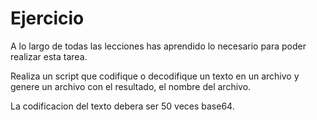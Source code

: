 # Ejercicio
A lo largo de todas las lecciones has aprendido lo necesario para poder realizar esta tarea.

Realiza un script que codifique o decodifique un texto en un archivo y genere un archivo con el resultado, el nombre del archivo.

La codificacion del texto debera ser 50 veces base64.
